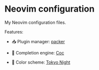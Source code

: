 # Neovim configuration

My Neovim configuration files.

Features:

- :inbox_tray: Plugin manager:
[packer](https://github.com/wbthomason/packer.nvim)

- :pencil: Completion engine:
[Coc](https://github.com/neoclide/coc.nvim)

- :art: Color scheme:
[Tokyo Night](https://github.com/folke/tokyonight.nvim)
